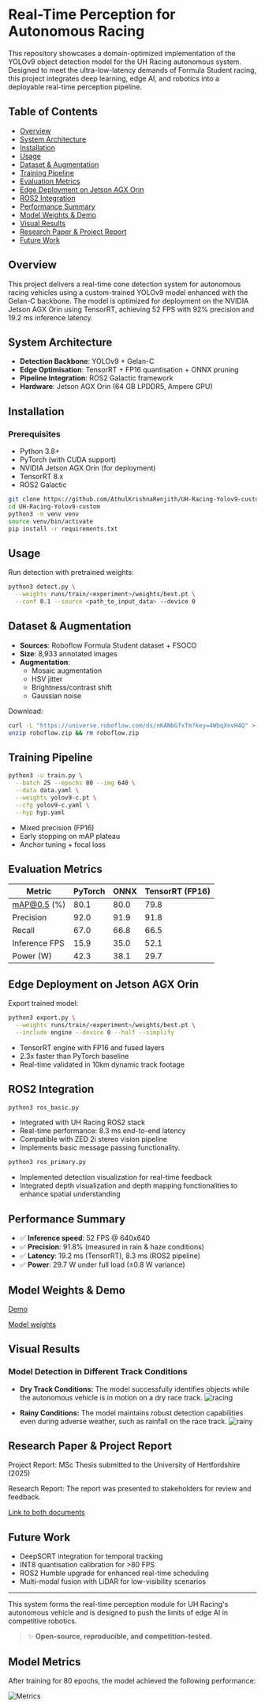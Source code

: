 # Real-Time Perception for Autonomous Racing

This repository showcases a domain-optimized implementation of the YOLOv9 object detection model for the UH Racing autonomous system. Designed to meet the ultra-low-latency demands of Formula Student racing, this project integrates deep learning, edge AI, and robotics into a deployable real-time perception pipeline.

## Table of Contents
- [Overview](#overview)
- [System Architecture](#system-architecture)
- [Installation](#installation)
- [Usage](#usage)
- [Dataset & Augmentation](#dataset--augmentation)
- [Training Pipeline](#training-pipeline)
- [Evaluation Metrics](#evaluation-metrics)
- [Edge Deployment on Jetson AGX Orin](#edge-deployment-on-jetson-agx-orin)
- [ROS2 Integration](#ros2-integration)
- [Performance Summary](#performance-summary)
- [Model Weights & Demo](#model-weights--demo)
- [Visual Results](#visual-results)
- [Research Paper & Project Report](#research-paper--project-report)
- [Future Work](#future-work)

## Overview
This project delivers a real-time cone detection system for autonomous racing vehicles using a custom-trained YOLOv9 model enhanced with the Gelan-C backbone. The model is optimized for deployment on the NVIDIA Jetson AGX Orin using TensorRT, achieving 52 FPS with 92% precision and 19.2 ms inference latency.

## System Architecture
- **Detection Backbone**: YOLOv9 + Gelan-C
- **Edge Optimisation**: TensorRT + FP16 quantisation + ONNX pruning
- **Pipeline Integration**: ROS2 Galactic framework
- **Hardware**: Jetson AGX Orin (64 GB LPDDR5, Ampere GPU)

## Installation
### Prerequisites
- Python 3.8+
- PyTorch (with CUDA support)
- NVIDIA Jetson AGX Orin (for deployment)
- TensorRT 8.x
- ROS2 Galactic

```bash
git clone https://github.com/AthulKrishnaRenjith/UH-Racing-Yolov9-custom.git
cd UH-Racing-Yolov9-custom
python3 -m venv venv
source venv/bin/activate
pip install -r requirements.txt
```

## Usage
Run detection with pretrained weights:
```bash
python3 detect.py \
  --weights runs/train/<experiment>/weights/best.pt \
  --conf 0.1 --source <path_to_input_data> --device 0
```

## Dataset & Augmentation
- **Sources**: Roboflow Formula Student dataset + FSOCO
- **Size**: 8,933 annotated images
- **Augmentation**:
  - Mosaic augmentation
  - HSV jitter
  - Brightness/contrast shift
  - Gaussian noise

Download:
```bash
curl -L "https://universe.roboflow.com/ds/nKANbGfxTm?key=4WbqXnvH4Q" > roboflow.zip
unzip roboflow.zip && rm roboflow.zip
```

## Training Pipeline
```bash
python3 -u train.py \
  --batch 25 --epochs 80 --img 640 \
  --data data.yaml \
  --weights yolov9-c.pt \
  --cfg yolov9-c.yaml \
  --hyp hyp.yaml
```
- Mixed precision (FP16)
- Early stopping on mAP plateau
- Anchor tuning + focal loss

## Evaluation Metrics
| Metric       | PyTorch | ONNX  | TensorRT (FP16) |
|--------------|---------|-------|------------------|
| mAP@0.5 (%)  | 80.1    | 80.0  | 79.8             |
| Precision    | 92.0    | 91.9  | 91.8             |
| Recall       | 67.0    | 66.8  | 66.5             |
| Inference FPS| 15.9    | 35.0  | 52.1             |
| Power (W)    | 42.3    | 38.1  | 29.7             |

## Edge Deployment on Jetson AGX Orin
Export trained model:
```bash
python3 export.py \
  --weights runs/train/<experiment>/weights/best.pt \
  --include engine --device 0 --half --simplify
```
- TensorRT engine with FP16 and fused layers
- 2.3x faster than PyTorch baseline
- Real-time validated in 10km dynamic track footage

## ROS2 Integration
```bash
python3 ros_basic.py
```
- Integrated with UH Racing ROS2 stack
- Real-time performance: 8.3 ms end-to-end latency
- Compatible with ZED 2i stereo vision pipeline
- Implements basic message passing functionality.

```bash
python3 ros_primary.py
```
- Implemented detection visualization for real-time feedback
- Integrated depth visualization and depth mapping functionalities to enhance spatial understanding

## Performance Summary
- ✅ **Inference speed**: 52 FPS @ 640x640
- ✅ **Precision**: 91.8% (measured in rain & haze conditions)
- ✅ **Latency**: 19.2 ms (TensorRT), 8.3 ms (ROS2 pipeline)
- ✅ **Power**: 29.7 W under full load (±0.8 W variance)

## Model Weights & Demo
[Demo](Demo/demo.mp4)

[Model weights](https://drive.google.com/drive/folders/1hZeVeqaS2fqMarTNMfKQmzFWpvjT1Hwu?usp=sharing)

## Visual Results

### Model Detection in Different Track Conditions
* **Dry Track Conditions:**
  The model successfully identifies objects while the autonomous vehicle is in motion on a dry race track.
  ![racing](Demo/racing.jpg)

* **Rainy Conditions:**
  The model maintains robust detection capabilities even during adverse weather, such as rainfall on the race track.
  ![rainy](Demo/rainy.jpg)

## Research Paper & Project Report
Project Report: MSc Thesis submitted to the University of Hertfordshire (2025)

Research Report: The report was presented to stakeholders for review and feedback.

[Link to both documents](https://drive.google.com/drive/folders/1dWpUSEvCEqUY_QrsJdSkZfllkmNkIPZ8?usp=sharing)

## Future Work
- DeepSORT integration for temporal tracking
- INT8 quantisation calibration for >80 FPS
- ROS2 Humble upgrade for enhanced real-time scheduling
- Multi-modal fusion with LiDAR for low-visibility scenarios

---

This system forms the real-time perception module for UH Racing's autonomous vehicle and is designed to push the limits of edge AI in competitive robotics.

> ✨ **Open-source, reproducible, and competition-tested.**

## Model Metrics

After training for 80 epochs, the model achieved the following performance:

![Metrics](runs/train/exp1/results.png)

